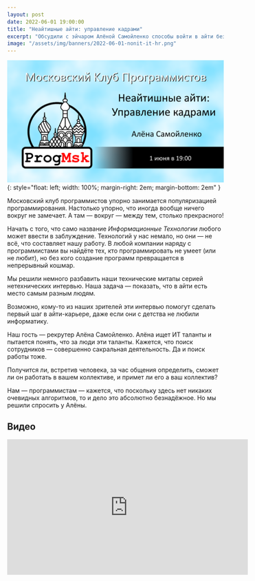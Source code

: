 ```yaml
---
layout: post
date: 2022-06-01 19:00:00
title: "Неайтишные айти: управление кадрами"
excerpt: "Обсудили с эйчаром Алёной Самойленко способы войти в айти без изучения программирования."
image: "/assets/img/banners/2022-06-01-nonit-it-hr.png"
---
```


![Неайтишные айти: управление кадрами](/assets/img/banners/2022-06-01-nonit-it-hr.png){: style="float: left; width: 100%; margin-right: 2em; margin-bottom: 2em" }

Московский клуб программистов упорно занимается популяризацией программирования. Настолько упорно, что иногда вообще ничего вокруг не замечает. А там — вокруг — между тем, столько прекрасного!

Начать с того, что само название *Информационные Технологии* любого может ввести в заблуждение. Технологий у нас немало, но они — не всё, что составляет нашу работу. В любой компании наряду с программистами вы найдёте тех, кто программировать не умеет (или не любит), но без кого создание программ превращается в непрерывный кошмар.

Мы решили немного разбавить наши технические митапы серией нетехнических интервью. Наша задача — показать, что в айти есть место самым разным людям.

Возможно, кому-то из наших зрителей эти интервью помогут сделать первый шаг в айти-карьере, даже если они с детства не любили информатику.

Наш гость — рекрутер Алёна Самойленко. Алёна ищет ИТ таланты и пытается понять, что за люди эти таланты. Кажется, что поиск сотрудников — совершенно сакральная деятельность. Да и поиск работы тоже.

Получится ли, встретив человека, за час общения определить, сможет ли он работать в вашем коллективе, и примет ли его а ваш коллектив?

Нам — программистам — кажется, что поскольку здесь нет никаких очевидных алгоритмов, то и дело это абсолютно безнадёжное. Но мы решили спросить у Алёны.

## Видео

<div class="video">
    <iframe width="560" height="315" src="https://www.youtube.com/embed/c4vxJIoxKUs" title="YouTube video player" frameborder="0" allow="accelerometer; autoplay; clipboard-write; encrypted-media; gyroscope; picture-in-picture" allowfullscreen></iframe>
</div>
